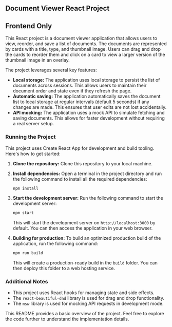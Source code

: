 ## Document Viewer React Project

## Frontend Only

This React project is a document viewer application that allows users to view, reorder, and save a list of documents. The documents are represented by cards with a title, type, and thumbnail image. Users can drag and drop the cards to reorder them and click on a card to view a larger version of the thumbnail image in an overlay.

The project leverages several key features:

- **Local storage:** The application uses local storage to persist the list of documents across sessions. This allows users to maintain their document order and state even if they refresh the page.
- **Automatic saving:** The application automatically saves the document list to local storage at regular intervals (default 5 seconds) if any changes are made. This ensures that user edits are not lost accidentally.
- **API mocking:** The application uses a mock API to simulate fetching and saving documents. This allows for faster development without requiring a real server setup.

### Running the Project

This project uses Create React App for development and build tooling. Here's how to get started:

1. **Clone the repository:** Clone this repository to your local machine.

2. **Install dependencies:** Open a terminal in the project directory and run the following command to install all the required dependencies:

   ```bash
   npm install
   ```

3. **Start the development server:** Run the following command to start the development server:

   ```bash
   npm start
   ```

   This will start the development server on `http://localhost:3000` by default. You can then access the application in your web browser.

4. **Building for production:** To build an optimized production build of the application, run the following command:

   ```bash
   npm run build
   ```

   This will create a production-ready build in the `build` folder. You can then deploy this folder to a web hosting service.

### Additional Notes

- This project uses React hooks for managing state and side effects.
- The `react-beautiful-dnd` library is used for drag and drop functionality.
- The `msw` library is used for mocking API requests in development mode.

This README provides a basic overview of the project. Feel free to explore the code further to understand the implementation details.
